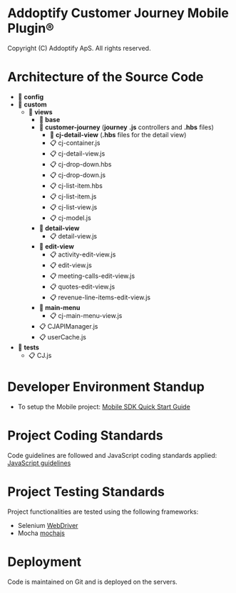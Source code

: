 Addoptify Customer Journey Mobile Plugin®
=============================

Copyright (C) Addoptify ApS. All rights reserved.

# Architecture of the Source Code

- :file_folder: **config**
- :open_file_folder: **custom**
	- :open_file_folder: **views**
		- :file_folder: **base**
		- :open_file_folder: **customer-journey** (**journey** **.js** controllers and **.hbs** files)
			- :file_folder: **cj-detail-view** (**.hbs** files for the detail view)
			- :clipboard: cj-container.js
			- :clipboard: cj-detail-view.js
			- :clipboard: cj-drop-down.hbs
			- :clipboard: cj-drop-down.js
			- :clipboard: cj-list-item.hbs
			- :clipboard: cj-list-item.js
			- :clipboard: cj-list-view.js
			- :clipboard: cj-model.js
		- :open_file_folder: **detail-view**
			- :clipboard: detail-view.js
		- :open_file_folder: **edit-view**
			- :clipboard: activity-edit-view.js
			- :clipboard: edit-view.js
			- :clipboard: meeting-calls-edit-view.js
			- :clipboard: quotes-edit-view.js
			- :clipboard: revenue-line-items-edit-view.js
		- :open_file_folder: **main-menu**
			- :clipboard: cj-main-menu-view.js
		- :clipboard: CJAPIManager.js
		- :clipboard: userCache.js
- :open_file_folder: **tests**
	- :clipboard: CJ.js

# Developer Environment Standup

* To setup the Mobile project: 
    [Mobile SDK Quick Start Guide](https://support.sugarcrm.com/Documentation/Mobile_Solutions/Mobile_SDK/Mobile_SDK_Quick_Start_Guide/)

# Project Coding Standards

Code guidelines are followed and JavaScript coding standards applied:
[JavaScript guidelines](https://developer.mozilla.org/en-US/docs/MDN/Guidelines/Code_guidelines/JavaScript)

# Project Testing Standards

Project functionalities are tested using the following frameworks:
* Selenium [WebDriver](https://www.selenium.dev/documentation/webdriver/)
* Mocha [mochajs](https://mochajs.org/)

# Deployment

Code is maintained on Git and is deployed on the servers.
